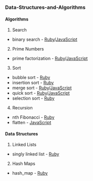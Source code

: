 ### Data-Structures-and-Algorithms


#### Algorithms

1. Search
  * binary search - [Ruby][2]/[JavaScript][6]
2. Prime Numbers
  * prime factorization - [Ruby][1]/[JavaScript][5]
3. Sort
  * bubble sort - [Ruby][11]
  * insertion sort - [Ruby][3]
  * merge sort - [Ruby][4]/[JavaScript][13]
  * quick sort - [Ruby][7]/[JavaScript][14]
  * selection sort - [Ruby][10]
4. Recursion
  * nth Fibonacci - [Ruby][8]
  * flatten - [JavaScript][9]

#### Data Structures

1. Linked Lists
  * singly linked list - [Ruby][12]
2. Hash Maps
  * hash_map - [Ruby][15]


[15]: https://github.com/gabrie30/Data-Structures-and-Algorithms/blob/master/lib/data_structures/hash_map/hash_map.rb
[14]: https://github.com/gabrie30/Data-Structures-and-Algorithms/blob/master/lib/algorithms/sort/quick_sort.js
[13]: https://github.com/gabrie30/Data-Structures-and-Algorithms/blob/master/lib/algorithms/sort/merge_sort.js
[12]: https://github.com/gabrie30/Data-Structures-and-Algorithms/blob/master/lib/data_structures/linked_list/singly_linked_list.rb
[1]: https://github.com/gabrie30/Data-Structures-and-Algorithms/blob/master/lib/algorithms/prime_numbers/prime_factorization.rb
[2]: https://github.com/gabrie30/Data-Structures-and-Algorithms/blob/master/lib/algorithms/search/binary_search.rb
[3]: https://github.com/gabrie30/Data-Structures-and-Algorithms/blob/master/lib/algorithms/sort/insertion_sort.rb
[4]: https://github.com/gabrie30/Data-Structures-and-Algorithms/blob/master/lib/algorithms/sort/merge_sort.rb
[5]: https://github.com/gabrie30/Data-Structures-and-Algorithms/blob/master/lib/algorithms/prime_numbers/prime_factorization.js
[6]: https://github.com/gabrie30/Data-Structures-and-Algorithms/blob/master/lib/algorithms/search/binary_search.js
[7]: https://github.com/gabrie30/Data-Structures-and-Algorithms/blob/master/lib/algorithms/sort/quick_sort.rb
[8]: https://github.com/gabrie30/Data-Structures-and-Algorithms/blob/master/lib/algorithms/recursion/nth_fibonacci.rb
[9]: https://github.com/gabrie30/Data-Structures-and-Algorithms/blob/master/lib/algorithms/recursion/flatten.js
[10]: https://github.com/gabrie30/Data-Structures-and-Algorithms/blob/master/lib/algorithms/sort/selection_sort.rb
[11]: https://github.com/gabrie30/Data-Structures-and-Algorithms/blob/master/lib/algorithms/sort/bubble_sort.rb







